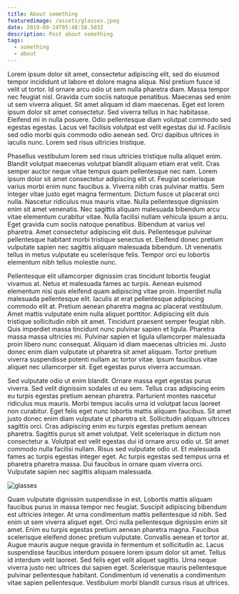 ```yaml
---
title: About something
featuredimage: /assets/glasses.jpeg
date: 2019-09-24T05:48:58.503Z
description: Post about something
tags:
  - something
  - about
---
```

Lorem ipsum dolor sit amet, consectetur adipiscing elit, sed do eiusmod tempor incididunt ut labore et dolore magna aliqua. Nisl pretium fusce id velit ut tortor. Id ornare arcu odio ut sem nulla pharetra diam. Massa tempor nec feugiat nisl. Gravida cum sociis natoque penatibus. Maecenas sed enim ut sem viverra aliquet. Sit amet aliquam id diam maecenas. Eget est lorem ipsum dolor sit amet consectetur. Sed viverra tellus in hac habitasse. Eleifend mi in nulla posuere. Odio pellentesque diam volutpat commodo sed egestas egestas. Lacus vel facilisis volutpat est velit egestas dui id. Facilisis sed odio morbi quis commodo odio aenean sed. Orci dapibus ultrices in iaculis nunc. Lorem sed risus ultricies tristique.



Phasellus vestibulum lorem sed risus ultricies tristique nulla aliquet enim. Blandit volutpat maecenas volutpat blandit aliquam etiam erat velit. Cras semper auctor neque vitae tempus quam pellentesque nec nam. Lorem ipsum dolor sit amet consectetur adipiscing elit ut. Feugiat scelerisque varius morbi enim nunc faucibus a. Viverra nibh cras pulvinar mattis. Sem integer vitae justo eget magna fermentum. Dictum fusce ut placerat orci nulla. Nascetur ridiculus mus mauris vitae. Nulla pellentesque dignissim enim sit amet venenatis. Nec sagittis aliquam malesuada bibendum arcu vitae elementum curabitur vitae. Nulla facilisi nullam vehicula ipsum a arcu. Eget gravida cum sociis natoque penatibus. Bibendum at varius vel pharetra. Amet consectetur adipiscing elit duis. Pellentesque pulvinar pellentesque habitant morbi tristique senectus et. Eleifend donec pretium vulputate sapien nec sagittis aliquam malesuada bibendum. Ut venenatis tellus in metus vulputate eu scelerisque felis. Tempor orci eu lobortis elementum nibh tellus molestie nunc.



Pellentesque elit ullamcorper dignissim cras tincidunt lobortis feugiat vivamus at. Netus et malesuada fames ac turpis. Aenean euismod elementum nisi quis eleifend quam adipiscing vitae proin. Imperdiet nulla malesuada pellentesque elit. Iaculis at erat pellentesque adipiscing commodo elit at. Pretium aenean pharetra magna ac placerat vestibulum. Amet mattis vulputate enim nulla aliquet porttitor. Adipiscing elit duis tristique sollicitudin nibh sit amet. Tincidunt praesent semper feugiat nibh. Quis imperdiet massa tincidunt nunc pulvinar sapien et ligula. Pharetra massa massa ultricies mi. Pulvinar sapien et ligula ullamcorper malesuada proin libero nunc consequat. Aliquam id diam maecenas ultricies mi. Justo donec enim diam vulputate ut pharetra sit amet aliquam. Tortor pretium viverra suspendisse potenti nullam ac tortor vitae. Ipsum faucibus vitae aliquet nec ullamcorper sit. Eget egestas purus viverra accumsan.



Sed vulputate odio ut enim blandit. Ornare massa eget egestas purus viverra. Sed velit dignissim sodales ut eu sem. Tellus cras adipiscing enim eu turpis egestas pretium aenean pharetra. Parturient montes nascetur ridiculus mus mauris. Morbi tempus iaculis urna id volutpat lacus laoreet non curabitur. Eget felis eget nunc lobortis mattis aliquam faucibus. Sit amet justo donec enim diam vulputate ut pharetra sit. Sollicitudin aliquam ultrices sagittis orci. Cras adipiscing enim eu turpis egestas pretium aenean pharetra. Sagittis purus sit amet volutpat. Velit scelerisque in dictum non consectetur a. Volutpat est velit egestas dui id ornare arcu odio ut. Sit amet commodo nulla facilisi nullam. Risus sed vulputate odio ut. Et malesuada fames ac turpis egestas integer eget. Ac turpis egestas sed tempus urna et pharetra pharetra massa. Dui faucibus in ornare quam viverra orci. Vulputate sapien nec sagittis aliquam malesuada.



![glasses](/assets/glasses.jpeg "glasses image")

Quam vulputate dignissim suspendisse in est. Lobortis mattis aliquam faucibus purus in massa tempor nec feugiat. Suscipit adipiscing bibendum est ultricies integer. At urna condimentum mattis pellentesque id nibh. Sed enim ut sem viverra aliquet eget. Orci nulla pellentesque dignissim enim sit amet. Enim eu turpis egestas pretium aenean pharetra magna. Faucibus scelerisque eleifend donec pretium vulputate. Convallis aenean et tortor at. Augue mauris augue neque gravida in fermentum et sollicitudin ac. Lacus suspendisse faucibus interdum posuere lorem ipsum dolor sit amet. Tellus id interdum velit laoreet. Sed felis eget velit aliquet sagittis. Urna neque viverra justo nec ultrices dui sapien eget. Scelerisque mauris pellentesque pulvinar pellentesque habitant. Condimentum id venenatis a condimentum vitae sapien pellentesque. Vestibulum morbi blandit cursus risus at ultrices.

